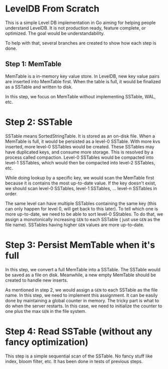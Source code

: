 # LevelDB From Scratch

This is a simple Level DB implementation in Go aiming for helping people
understand LevelDB. It is not production ready, feature complete, or
optimized. The goal would be understandability.

To help with that, several branches are created to show how each step is
done.

## Step 1: MemTable

MemTable is a in-memory key value store. In LevelDB, new key value pairs
are inserted into MemTable first. When the table is full, it would be
finalized as a SSTable and written to disk.

In this step, we focus on MemTable without implementing SSTable, WAL,
etc.

# Step 2: SSTable

SSTable means SortedStringTable. It is stored as an on-disk file. When a
MemTable is full, it would be persisted as a level-0 SSTable. With more
kvs inserted, more level-0 SSTables would be created. These SSTables may
have duplicated keys, and consume more storage. This is resolved by a
process called compaction. Level-0 SSTables would be compacted into
level-1 SSTables, which would then be compacted into level-2 SSTables,
etc.

While doing lookup by a specific key, we would scan the MemTable first
because it is contains the most up-to-date value. If the key doesn't
exist, we should scan level-0 SSTables, level-1 SSTables, ... level-n
SSTables in order.

The same level can have multiple SSTables containing the same key (this
can only happen for level 0, will get back to this later). To tell which
one is more up-to-date, we need to be able to sort level-0 SStables. To
do that, we assign a monotonically increasing `GEN` to each SSTable (
just use `GEN` as the file name). SSTables having higher `GEN` values
are more up-to-date.

# Step 3: Persist MemTable when it's full

In this step, we convert a full MemTable into a SSTable. The SSTable
would be saved as a file on disk. Meanwhile, a new empty MemTable should
be created to handle new inserts.

As mentioned in step 2, we would assign a `GEN` to each SSTable as the
file name. In this step, we need to implement this assignment. It can be
easily done by maintaining a global counter in memory. The tricky part
is what to do when the server restarts. In this case, we need to
initialize the counter to one plus the max `GEN` in the file system.

# Step 4: Read SSTable (without any fancy optimization)

This step is a simple sequential scan of the SSTable. No fancy stuff
like index, bloom filter, etc. It has been done in tests of previous
steps.